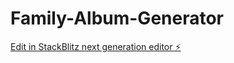 # Family-Album-Generator

[Edit in StackBlitz next generation editor ⚡️](https://stackblitz.com/~/github.com/EleventhAdam/Family-Album-Generator)